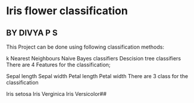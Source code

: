 # Iris flower classification

## BY DIVYA P S

This Project can be done using following classification methods:

k Nearest Neighbours
Naive Bayes classifiers
Descision tree classifiers
There are 4 Features for the classification;

Sepal length
Sepal width
Petal length
Petal width
There are 3 class for the classification

Iris setosa
Iris Verginica
Iris Versicolor##

